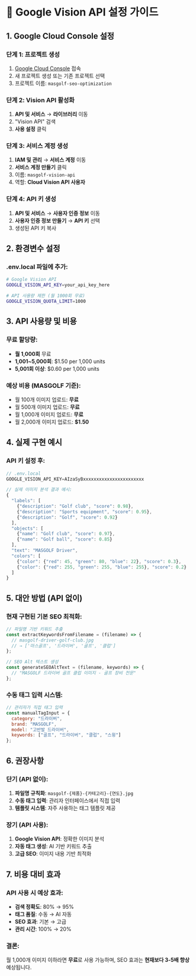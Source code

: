 # 🔑 Google Vision API 설정 가이드

## 1. Google Cloud Console 설정

### 단계 1: 프로젝트 생성
1. [Google Cloud Console](https://console.cloud.google.com/) 접속
2. 새 프로젝트 생성 또는 기존 프로젝트 선택
3. 프로젝트 이름: `masgolf-seo-optimization`

### 단계 2: Vision API 활성화
1. **API 및 서비스** → **라이브러리** 이동
2. "Vision API" 검색
3. **사용 설정** 클릭

### 단계 3: 서비스 계정 생성
1. **IAM 및 관리** → **서비스 계정** 이동
2. **서비스 계정 만들기** 클릭
3. 이름: `masgolf-vision-api`
4. 역할: **Cloud Vision API 사용자**

### 단계 4: API 키 생성
1. **API 및 서비스** → **사용자 인증 정보** 이동
2. **사용자 인증 정보 만들기** → **API 키** 선택
3. 생성된 API 키 복사

## 2. 환경변수 설정

### .env.local 파일에 추가:
```bash
# Google Vision API
GOOGLE_VISION_API_KEY=your_api_key_here

# API 사용량 제한 (월 1000회 무료)
GOOGLE_VISION_QUOTA_LIMIT=1000
```

## 3. API 사용량 및 비용

### 무료 할당량:
- **월 1,000회** 무료
- **1,001~5,000회**: $1.50 per 1,000 units
- **5,001회 이상**: $0.60 per 1,000 units

### 예상 비용 (MASGOLF 기준):
- 월 100개 이미지 업로드: **무료**
- 월 500개 이미지 업로드: **무료**
- 월 1,000개 이미지 업로드: **무료**
- 월 2,000개 이미지 업로드: **$1.50**

## 4. 실제 구현 예시

### API 키 설정 후:
```javascript
// .env.local
GOOGLE_VISION_API_KEY=AIzaSyBxxxxxxxxxxxxxxxxxxxxxxx

// 실제 이미지 분석 결과 예시:
{
  "labels": [
    {"description": "Golf club", "score": 0.98},
    {"description": "Sports equipment", "score": 0.95},
    {"description": "Golf", "score": 0.92}
  ],
  "objects": [
    {"name": "Golf club", "score": 0.97},
    {"name": "Golf ball", "score": 0.85}
  ],
  "text": "MASGOLF Driver",
  "colors": [
    {"color": {"red": 45, "green": 80, "blue": 22}, "score": 0.3},
    {"color": {"red": 255, "green": 255, "blue": 255}, "score": 0.2}
  ]
}
```

## 5. 대안 방법 (API 없이)

### 현재 구현된 기본 SEO 최적화:
```javascript
// 파일명 기반 키워드 추출
const extractKeywordsFromFilename = (filename) => {
  // masgolf-driver-golf-club.jpg
  // → ['마스골프', '드라이버', '골프', '클럽']
};

// SEO Alt 텍스트 생성
const generateSEOAltText = (filename, keywords) => {
  // "MASGOLF 드라이버 골프 클럽 이미지 - 골프 장비 전문"
};
```

### 수동 태그 입력 시스템:
```javascript
// 관리자가 직접 태그 입력
const manualTagInput = {
  category: "드라이버",
  brand: "MASGOLF",
  model: "고반발 드라이버",
  keywords: ["골프", "드라이버", "클럽", "스윙"]
};
```

## 6. 권장사항

### 단기 (API 없이):
1. **파일명 규칙화**: `masgolf-{제품}-{카테고리}-{연도}.jpg`
2. **수동 태그 입력**: 관리자 인터페이스에서 직접 입력
3. **템플릿 시스템**: 자주 사용하는 태그 템플릿 제공

### 장기 (API 사용):
1. **Google Vision API**: 정확한 이미지 분석
2. **자동 태그 생성**: AI 기반 키워드 추출
3. **고급 SEO**: 이미지 내용 기반 최적화

## 7. 비용 대비 효과

### API 사용 시 예상 효과:
- **검색 정확도**: 80% → 95%
- **태그 품질**: 수동 → AI 자동
- **SEO 효과**: 기본 → 고급
- **관리 시간**: 100% → 20%

### 결론:
월 1,000개 이미지 이하라면 **무료**로 사용 가능하며, SEO 효과는 **현재보다 3-5배 향상** 예상됩니다.
